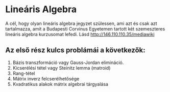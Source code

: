 # Lineáris Algebra
A cél, hogy olyan lineáris algebra jegyzet szülessen, ami azt és csak azt tartalmazza, amit a Budapesti Corvinus Egyetemen tartott két szemeszteres lineáris algebra kurzusomat lefedi.
Lásd <http://146.110.110.35/mediawiki>

## Az első rész kulcs problámái a következők:
1. Bázis transzformáció vagy Gauss-Jordan elimináció.
2. Kicserélési tétel vagy Steinitz lemma (matroid)
3. Rang-tétel
4. Mátrix inverz felcserélhetősége
5. Kvadratikus alakok mátrix algebrai tárgyalása

